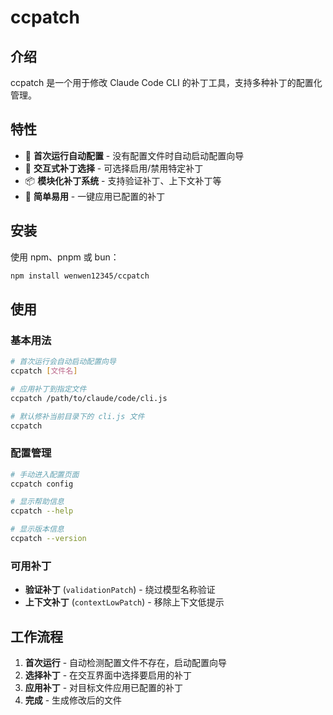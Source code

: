 # ccpatch

## 介绍

ccpatch 是一个用于修改 Claude Code CLI 的补丁工具，支持多种补丁的配置化管理。

## 特性

- 🔧 **首次运行自动配置** - 没有配置文件时自动启动配置向导
- 🎯 **交互式补丁选择** - 可选择启用/禁用特定补丁
- 📦 **模块化补丁系统** - 支持验证补丁、上下文补丁等
- 🚀 **简单易用** - 一键应用已配置的补丁

## 安装

使用 npm、pnpm 或 bun：

```bash
npm install wenwen12345/ccpatch
```

## 使用

### 基本用法

```bash
# 首次运行会自动启动配置向导
ccpatch [文件名]

# 应用补丁到指定文件
ccpatch /path/to/claude/code/cli.js

# 默认修补当前目录下的 cli.js 文件
ccpatch
```

### 配置管理

```bash
# 手动进入配置页面
ccpatch config

# 显示帮助信息
ccpatch --help

# 显示版本信息
ccpatch --version
```

### 可用补丁

- **验证补丁** (`validationPatch`) - 绕过模型名称验证
- **上下文补丁** (`contextLowPatch`) - 移除上下文低提示

## 工作流程

1. **首次运行** - 自动检测配置文件不存在，启动配置向导
2. **选择补丁** - 在交互界面中选择要启用的补丁
3. **应用补丁** - 对目标文件应用已配置的补丁
4. **完成** - 生成修改后的文件